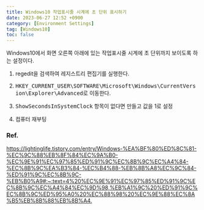 ```yaml
---
title: Windows10 작업표시줄 시계에 초 단위 표시하기
date: 2023-06-27 12:52 +0900
category: [Environment Settings]
tag: [Windows10]
toc: false
---
```


Windows10에서 화면 오른쪽 아래에 있는 작업표시줄 시계에 초 단위까지 보이도록 하는 설정이다.

1. regedit을 검색하여 레지스트리 편집기를 실행한다.

2. <kbd>HKEY_CURRENT_USER\SOFTWARE\Microsoft\Windows\CurrentVersion\Explorer\Advanced</kbd>로 이동한다.

3. <kbd>ShowSecondsInSystemClock</kbd> 항목이 없다면 만들고 값을 1로 설정

4. 컴퓨터 재부팅

### Ref.

<https://lightinglife.tistory.com/entry/Windows-%EA%BF%80%ED%8C%81-%EC%9C%88%EB%8F%84%EC%9A%B0-%EC%9E%91%EC%97%85%ED%91%9C%EC%8B%9C%EC%A4%84-%EC%8B%9C%EA%B3%84-%EC%B4%88-%EB%8B%A8%EC%9C%84-%ED%91%9C%EC%8B%9C-%EB%B0%A9#:~:text=4%20%EC%9E%91%EC%97%85%ED%91%9C%EC%8B%9C%EC%A4%84%EC%9D%98,%EB%A1%9C%20%ED%91%9C%EC%8B%9C%ED%95%A0%20%EC%88%98%20%EC%9E%88%EC%8A%B5%EB%8B%88%EB%8B%A4.>
